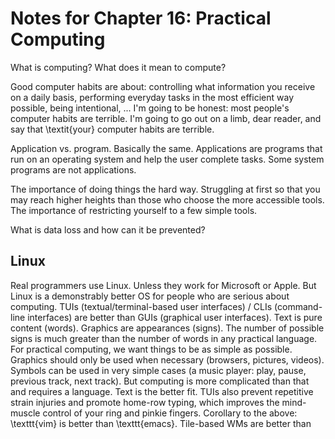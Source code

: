 # Notes for Chapter 16: Practical Computing

What is computing? What does it mean to compute?

Good computer habits are about: controlling what information you receive on a daily basis, performing everyday tasks in the most efficient way possible, being intentional, ...
I'm going to be honest: most people's computer habits are terrible. I'm going to go out on a limb, dear reader, and say that \textit{your} computer habits are terrible.

Application vs. program. Basically the same. Applications are programs that run on an operating system and help the user complete tasks. Some system programs are not applications.

The importance of doing things the hard way. Struggling at first so that you may reach higher heights than those who choose the more accessible tools. The importance of restricting yourself to a few simple tools.

What is data loss and how can it be prevented?

## Linux

Real programmers use Linux. Unless they work for Microsoft or Apple. But Linux is a demonstrably better OS for people who are serious about computing.
TUIs (textual/terminal-based user interfaces) / CLIs (command-line interfaces) are better than GUIs (graphical user interfaces). Text is pure content (words). Graphics are appearances (signs). The number of possible signs is much greater than the number of words in any practical language. For practical computing, we want things to be as simple as possible. Graphics should only be used when necessary (browsers, pictures, videos). Symbols can be used in very simple cases (a music player: play, pause, previous track, next track). But computing is more complicated than that and requires a language. Text is the better fit.
TUIs also prevent repetitive strain injuries and promote home-row typing, which improves the mind-muscle control of your ring and pinkie fingers.
Corollary to the above: \texttt{vim} is better than \texttt{emacs}.
Tile-based WMs are better than drag-and-drop (a.k.a. stacking or floating) WMs. Drag-and-drop allows too much freedom. How often do you need a window that isn't fullscreen, 1/2, or 1/3? Apple is responsible for the "desktop metaphor" and the drag-and-drop trend.
Using Linux via the command-line makes me feel like I am *operating* a computer. It is the right way to compute.

What is a distribution of Linux? A collection of software based on the Linux kernel that forms an OS.
Typically includes: Linux kernel, package manager, utility software (such as the GNU utilities), window system, window manager, desktop environment.

What is Arch Linux?

### File Systems

Unix filesystems: zfs, js, hfx, gps, xfs

Run tree / -L 1 and run through that list alphabetically, explaining symlinks
"Binary file" or "binary": an executable program

home is represented with ~ in UNIX because home and ~ shared a keyboard key on the ADM-3A terminal
/usr originally meant "user" or "users." It may also be interpreted as the backronym "Unix System Resources" or "User System Resources."
/usr/bin: binaries that come with the OS or binaries that are installed by the OS's package manager
/usr/local/bin: binaries that are installed locally (by hand, by the user on the machine itself). This is where you should store the scripts that you write.

Naming conventions for files and directories:
1. Case-sensitive
2. Upper and lowercase letters, numbers, dot, dash, and underscore allowed (special characters are also technically allowed but must be escaped). \\0 (NULL) and / are absolutely forbbiden. 
3. File extensions are optional
4. Files that start with a dot are hidden.
5. Names must be unique inside their directory
6. 255-char limit
Conclusion: the names of files/directories should only use lowercase letters, digits, and either underscore or hyphen (user preference). Other options are just not practical.
Exceptions are allowed for some files (Java classes start with capitals).
Spaces are not a good option for file names because spaces separate command arguments. You can use them if you are fond of the aesthetic, but you will have to enquote your files or escape the spaces in their names.
I prefer kebab case. Just don't start the name with a hyphen because that implies that the name refers to an option.
my-thing is a file. my-thing/ is a directory.

Colors can be handled in one of two ways:
1. set your background to a single color (or perhaps a stylized background that utilizes a very simple palette of colors) and then download a complementary theme for your terminal
2. find a really cool wallpaper with lots of colors and then use pywal to generate a theme for your terminal (which can be hit or miss) 

Fonts
    TTF vs. OTF

### Common Commands and Tasks

How do commands work? Arguments, options, parameters, subcommands...

When to write an alias vs. function vs. script?

Common tasks on a computer:
Reading and writing
Downloading and uploading (i.e. writing a remote file to local storage and writing a local file to remote storage)
Streaming (i.e. reading a remote file)
Cut/copy/paste (or, in Unix, delete/yank/paste)
Logging in and signing off
Start/kill/list processes
Highlight text (or, in Vim, visual select)
Navigating a filesystem

Superuser vs user

Connecting to WiFi:
nmcli dev wifi list
nmcli dev wifi con 'SSID' password 'password'

Download a file: 
wget "<address>"
wget -P <location> "address"

Kill a process:
ps aux | grep <process-name>
        a = show processes for all users
        u = display the process's user/owner
        x = also show processes not attached to a terminal
kill <pid>

File permissions: read (r), write (w), execute (x)
10 chars, positions 0-9
Position 0: file (-), link (l), directory (d), etc.
Three triads: user (1-3), group (4-6), and outsider permissions (7-9)

chmod +x
.bash\_profile is executed at login for the current user
.bashrc is executed every time a shell is opened for the current user
INI files
Run command (rc) files.
Shell scripts. Shebangs.
Config files (plain text)
Handling swap files in Vim. You accidentally deleted a terminal where you were editing a file, and now you have a file with a previous save and the autosaved file. Which one do you want to look at? You probably want to recover (R) the swap file, save its changes to the main file (:w), reload the file content (:e), and when prompted about the existence of a swap file, delete the swap file (D). If the delete option is not available, that means that the file is being edited elsewhere. Go close those windows.
Daemon - background process
File Descriptors

### Userspace

What is ncurses? Important?
Install necessary fonts (Unicode, Emoji)
Use feh to change your wallpaper

What is a...
    desktop environment?
    window manager? (xMonad)
    login manager? (startx)
    package manager? (pacman)
    package repository? (Arch repos, AUR, GitHub)
    terminal emulator? (st, alacritty, kitty)
    text editor? (neovim, emacs)
    status bar? (polybar)
    compositor? (compton)

## Everyday Tools

### Essential Programs

Wiki: Utility software

Pick a good one for each task and stick with it. Learn about the program and get good at it. When you get really comfortable with it, you can consider exploring other programs.

Shell (bash)
Terminal emulator (st)
File manager (ranger)
Desktop environment (none)
Window manager (i3)
Process manager (htop (htop-vim-git), gotop)
Power management (acpid)
Screen locking (to get: i3lock or slock)
Application launcher (dmenu)
Text editor (vim) (IDEs are not necessary)
Typesetting system (texlive: includes tex and pdftex programs, latex and context macro packages, and the xetex (a.k.a xelatex) and luatex engines; edit with vimtex)
Browser (firefox)
Torrent client (qbittorent)
Notes (convert markdown files into pdf: pandoc <*.md> -s -o <*.pdf>)
Image viewer (imv (feh for setting wallpaper))
Document viewer (zathura)
Image manipulation app (gimp)
Music player app (cmus)
Video player app (vlc)
Games launcher
Linter (to get: ale)
Debugger
Tester

What is streaming? What is a streaming client?

Home is where the user lives. His belongings are usually categorized according to media type. Documents are for text, Downloads are for packages and zips and tarballs, Music is for music, Pictures is for pictures, Videos is for videos.

What is text? (EOF character)

Important shell commands and coreutils:
ls (plus la and lsd)
ln (create a link)
cd
find

pandoc - a universal document converter

Vim:
Geneology: ed -> em -> ex -> vi -> vim (-> neovim)
If you never learned how to touch-type, vim will teach you.
:h E<number> (error help)
Plug-in manager = vim-plug
vimtex for latex
Tabs, not spaces! Modify .vimrc to make the tab key insert 4 spaces instead.
Document tabs in vim: :tabe, :tabc

### Version Control

#### Git

How do you write a good git commit message?
It should give context to your changes.
It should be in the imperative mood.

How do you download stuff from GitHub? There are a few methods that might be available, depending on the software.

* Clone and install via Makefile: git clone the directory (/var/git is a good choice), make && sudo make install (compiles and stores an executable in /usr/local/bin).
* Download raw files with wget, only a good idea if you just want a few files
* Get it from an official package repo (the Arch repos) with your distro's built-in package manager (pacman)
* Get it from an unofficial package repo (the AUR) with a package manager that you choose (yay)
* Manual installation: Download a tarball, unzip it, extract it, and build the source files into an executable

## Languages and Language-likes

The Internet: HTML5, CSS3, PHP, JavaScript

